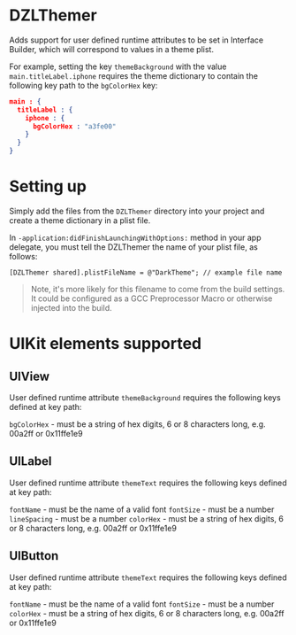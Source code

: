 DZLThemer
=========

Adds support for user defined runtime attributes to be set in Interface Builder, which will correspond to values in a theme plist.

For example, setting the key `themeBackground` with the value `main.titleLabel.iphone` requires the theme dictionary to contain the following key path to the `bgColorHex` key:

```json
main : {
  titleLabel : {
    iphone : {
      bgColorHex : "a3fe00"
    }
  }
}
```

# Setting up

Simply add the files from the `DZLThemer` directory into your project and create a theme dictionary in a plist file.

In `-application:didFinishLaunchingWithOptions:` method in your app delegate, you must tell the DZLThemer the name of your plist file, as follows:

```objc
[DZLThemer shared].plistFileName = @"DarkTheme"; // example file name
```

> Note, it's more likely for this filename to come from the build settings. It could be configured as a GCC Preprocessor Macro or otherwise injected into the build.

# UIKit elements supported

## UIView

User defined runtime attribute `themeBackground` requires the following keys defined at key path:

`bgColorHex` - must be a string of hex digits, 6 or 8 characters long, e.g. 00a2ff or 0x11ffe1e9

## UILabel

User defined runtime attribute `themeText` requires the following keys defined at key path:

`fontName` - must be the name of a valid font
`fontSize` - must be a number
`lineSpacing` - must be a number
`colorHex` - must be a string of hex digits, 6 or 8 characters long, e.g. 00a2ff or 0x11ffe1e9

## UIButton

User defined runtime attribute `themeText` requires the following keys defined at key path:

`fontName` - must be the name of a valid font
`fontSize` - must be a number
`colorHex` - must be a string of hex digits, 6 or 8 characters long, e.g. 00a2ff or 0x11ffe1e9



